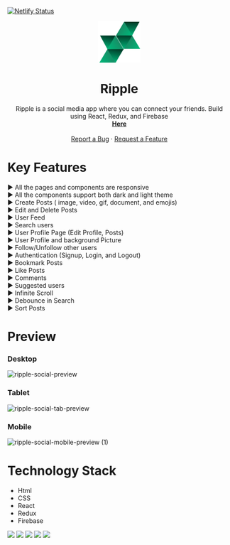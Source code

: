 [![Netlify Status](https://api.netlify.com/api/v1/badges/023c6b9c-78a7-49ec-a1db-69906288d429/deploy-status)](https://app.netlify.com/sites/ripple-social/deploys)

<p align="center">
  <a href="https://ripple-social.netlify.app/" target="_blank">
    <img src="https://raw.githubusercontent.com/sonishreyas/rippleUI/dev/components/media/images/ripple-logo.png" alt="Ripple UI logo" >
  </a>
</p>
<h1 align="center" color="green">Ripple</h3>
<p align="center">
 Ripple is a social media app where you can connect your friends. Build using React, Redux, and Firebase
  <br>
  <a href="https://ripple-social.netlify.app/"><strong>Here</strong></a>
 <br />
  <br />
    <a href="https://github.com/sonishreyas/ripple-social/issues/new?assignees=&labels=bug&template=01_BUG_REPORT.md&title=bug%3A+">Report a Bug</a>
    ·
    <a href="https://github.com/sonishreyas/ripple-social/issues/new?assignees=&labels=enhancement&template=02_FEATURE_REQUEST.md&title=feat%3A+">Request a Feature</a>
</div>
</p>

# Key Features

▶️ All the pages and components are responsive <br/>
▶️ All the components support both dark and light theme <br/>
▶️ Create Posts ( image, video, gif, document, and emojis) <br/>
▶️ Edit and Delete Posts <br/>
▶️ User Feed <br/>
▶️ Search users <br/>
▶️ User Profile Page (Edit Profile, Posts) <br/>
▶️ User Profile and background Picture <br/>
▶️ Follow/Unfollow other users <br/>
▶️ Authentication (Signup, Login, and Logout) <br/>
▶️ Bookmark Posts <br/>
▶️ Like Posts <br/>
▶️ Comments <br/>
▶️ Suggested users <br/>
▶️ Infinite Scroll <br/>
▶️ Debounce in Search <br/>
▶️ Sort Posts <br/>


# Preview

### Desktop

![ripple-social-preview](https://user-images.githubusercontent.com/46019734/172262483-d850e561-2ad1-4287-8db4-79a9cf9c9360.gif)

### Tablet

![ripple-social-tab-preview](https://user-images.githubusercontent.com/46019734/172459147-2f2bb9fe-4ebd-4c7c-adfb-d986fa235052.gif)

### Mobile

![ripple-social-mobile-preview (1)](https://user-images.githubusercontent.com/46019734/172459563-10f78411-1baf-4471-a5eb-e376bd0fa76b.gif)

# Technology Stack

- Html
- CSS
- React
- Redux
- Firebase

<img src = "https://img.shields.io/badge/-HTML5-E34F26?style=flat&logo=html5&logoColor=white">  <img src = "https://img.shields.io/badge/-CSS3-1572B6?style=flat&logo=css3&logoColor=white">  <img src="https://img.shields.io/badge/-React-1572B6?style=flat&logo=react"> <img src="https://img.shields.io/badge/-Redux-1572B6?style=flat&logo=redux"> <img src="https://img.shields.io/badge/-Firebase-E34F26?style=flat&logo=firebase">
